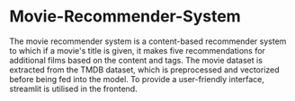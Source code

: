 # Movie-Recommender-System
The movie recommender system is a content-based recommender system to which if a movie's title is given, it makes five recommendations for additional films based on the content and tags. The movie dataset is extracted from the TMDB dataset, which is preprocessed and vectorized before being fed into the model. To provide a user-friendly interface, streamlit is utilised in the frontend.
